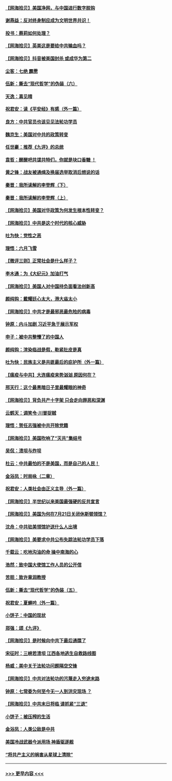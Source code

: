 #### [【网海拾贝】美国净网，与中国进行数字脱钩](../pages/nsc993/n12312813.md?t=08080502) 
#### [谢燕益：反对终身制应成为文明世界共识！](../pages/nsc993/n12310465.md?t=08080502) 
#### [投书：蔡莉如何处理？](../pages/nsc993/n12310224.md?t=08080502) 
#### [【网海拾贝】英美这是要给中共输血吗？](../pages/nsc993/n12307646.md?t=08080502) 
#### [【网海拾贝】抖音被美国封杀 或成华为第二](../pages/nsc993/n12305277.md?t=08080502) 
#### [尘客：七绝 霹雳](../pages/nsc993/n12304053.md?t=08080502) 
#### [伍新：撕去“现代哲学”的伪装（六）](../pages/nsc993/n12303243.md?t=08080502) 
#### [天逸：喜见晴](../pages/nsc993/n12303226.md?t=08080502) 
#### [祝君安：读《平安经》有感（外一篇）](../pages/nsc993/n12303170.md?t=08080502) 
#### [良方：中共官员也该见见法轮功学员](../pages/nsc993/n12302985.md?t=08080502) 
#### [魏京生：美国对中共的政策转变](../pages/nsc993/n12302929.md?t=08080502) 
#### [任世豪：推荐《九评》的总统](../pages/nsc993/n12302838.md?t=08080502) 
#### [袁哲：醒醒吧共谍共特们，你就是块口香糖 ！](../pages/nsc993/n12302678.md?t=08080502) 
#### [黄之锋：战友被通缉及换届选举取消后想说的话](../pages/nsc993/n12302681.md?t=08080502) 
#### [秦晋：我所读解的李登辉（下）](../pages/nsc993/n12302171.md?t=08080502) 
#### [秦晋：我所读解的李登辉（上）](../pages/nsc993/n12301979.md?t=08080502) 
#### [【网海拾贝】美国对华政策为何发生根本性转变？](../pages/nsc993/n12302091.md?t=08080502) 
#### [【网海拾贝】中共是这个时代的核心威胁](../pages/nsc993/n12300541.md?t=08080502) 
#### [吐为快：党性之恶](../pages/nsc993/n12300263.md?t=08080502) 
#### [理悟：六月飞雪](../pages/nsc993/n12300243.md?t=08080502) 
#### [【微评三则】正常社会是什么样子？](../pages/nsc993/n12300228.md?t=08080502) 
#### [李木通：为《大纪元》加油打气](../pages/nsc993/n12280363.md?t=08080502) 
#### [【网海拾贝】美国人对中国持负面看法创新高](../pages/nsc993/n12298720.md?t=08080502) 
#### [颜纯钩：戴耀廷心太大，港大庙太小](../pages/nsc993/n12297682.md?t=08080502) 
#### [【网海拾贝】中共才是最邪恶最危险的病毒](../pages/nsc993/n12296470.md?t=08080502) 
#### [钟原：内斗加剧 习近平急于展示军权](../pages/nsc993/n12292544.md?t=08080502) 
#### [申子：被中共整懵了的中国人](../pages/nsc993/n12291389.md?t=08080502) 
#### [颜纯钩：渲染临战是假，勒紧肚皮是真](../pages/nsc993/n12290945.md?t=08080502) 
#### [吐为快：民族主义是共匪最后的庇护所（外一篇）](../pages/nsc993/n12290887.md?t=08080502) 
#### [【瘟疫与中共】大连瘟疫来势汹汹 原因何在？](../pages/nsc993/n12287474.md?t=08080502) 
#### [邢天行：这个最黑暗日子里最耀眼的神奇](../pages/nsc993/n12289882.md?t=08080502) 
#### [【网海拾贝】背负共产十字架 只会走向罪恶和深渊](../pages/nsc993/n12288290.md?t=08080502) 
#### [云鹤天：调笑令·川普捉贼](../pages/nsc993/n12285672.md?t=08080502) 
#### [理悟：贺任志强被中共开除党籍](../pages/nsc993/n12285597.md?t=08080502) 
#### [【网海拾贝】美国吹响了“灭共”集结号](../pages/nsc993/n12284522.md?t=08080502) 
#### [吴侃：溃坝与炸坝](../pages/nsc993/n12283593.md?t=08080502) 
#### [杜云：中共最怕的不是美国，而是自己的人民！](../pages/nsc993/n12282935.md?t=08080502) 
#### [金浴凤：时局咏（二章）](../pages/nsc993/n12282923.md?t=08080502) 
#### [祝君安：人类社会由正义主导（外一篇）](../pages/nsc993/n12282809.md?t=08080502) 
#### [【网海拾贝】半世纪以来美国最强硬的反共宣言](../pages/nsc993/n12282656.md?t=08080502) 
#### [【网海拾贝】美国为何在7月21日关闭休斯顿领馆？](../pages/nsc993/n12279731.md?t=08080502) 
#### [沈舟：中共驻美领馆护送什么人出境](../pages/nsc993/n12278949.md?t=08080502) 
#### [【网海拾贝】美要求中共公布失踪法轮功学员下落](../pages/nsc993/n12277656.md?t=08080502) 
#### [千载云：吃地沟油的命 操中南海的心](../pages/nsc993/n12277533.md?t=08080502) 
#### [浩然：致中国大使馆工作人员的公开信](../pages/nsc993/n12277436.md?t=08080502) 
#### [苦胆：致许章润教授](../pages/nsc993/n12274876.md?t=08080502) 
#### [伍新：撕去“现代哲学”的伪装（五）](../pages/nsc993/n12274833.md?t=08080502) 
#### [祝君安：夏蝉吟（外一篇）](../pages/nsc993/n12274794.md?t=08080502) 
#### [小饼子：中国的现状](../pages/nsc993/n12274774.md?t=08080502) 
#### [郑强：颂《九评》](../pages/nsc993/n12274570.md?t=08080502) 
#### [【网海拾贝】是时候向中共下最后通牒了](../pages/nsc993/n12274156.md?t=08080502) 
#### [宋征时：三峡若溃坝 江西各地逃生自救路线图](../pages/nsc993/n12274031.md?t=08080502) 
#### [杨威：美中关于法轮功问题隔空交锋](../pages/nsc993/n12273317.md?t=08080502) 
#### [【网海拾贝】中共对法轮功的污蔑走入穷途末路](../pages/nsc993/n12272307.md?t=08080502) 
#### [钟原：七常委为何至今无一人到洪灾现场 ？](../pages/nsc993/n12270614.md?t=08080502) 
#### [【网海拾贝】中共末日将临 请抓紧“三退”](../pages/nsc993/n12269476.md?t=08080502) 
#### [小饼子：被压榨的生活](../pages/nsc993/n12268533.md?t=08080502) 
#### [金浴凤：人类公敌是中共](../pages/nsc993/n12268134.md?t=08080502) 
#### [美国冷战武器今派用场 神盾驱逐舰](../pages/nsc993/n12267798.md?t=08080502) 
#### [“将共产主义的祸害从星球上清除”](../pages/nsc993/n12266142.md?t=08080502) 

----
#### [ >>> 更早内容 <<< ](../indexes/nsc993-earlier.md)
